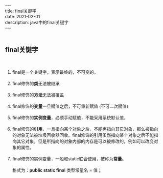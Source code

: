 ---&emsp;  
title: final关键字&emsp;  
date: 2021-0‎2‎-0‎1‎&emsp;  
description: java中的final关键字&emsp;  
---&emsp;  
&emsp;  
## final关键字&emsp;  
&emsp;  
1. final是一个关键字，表示最终的，不可变的。&emsp;  
&emsp;  
2. final修饰的**类**无法被继承&emsp;  
&emsp;  
3. final修饰的**方法**无法被覆盖&emsp;  
&emsp;  
4. final修饰的**变量**一旦赋值之后，不可重新赋值 (不可二次赋值)&emsp;  
&emsp;  
5. final修饰的**实例变量**，必须手动赋值，不能采用系统默认值，&emsp;  
&emsp;  
6. final修饰的**引用**，一旦指向某个对象之后，不能再指向其它对象，那么被指向的对象无法被垃圾回收器回收。final修饰的引用虽然指向某个对象之后不能指向其它对象，但是所指向的对象内部的内存是可以被修改的，例如可以改变对象的属性。&emsp;  
&emsp;  
7. final修饰的实例变量，一般和static联合使用，被称为**常量**。&emsp;  
&emsp;  
   格式为：**public static final** 类型常量名 = 值；&emsp;  
&emsp;  
&emsp;  
